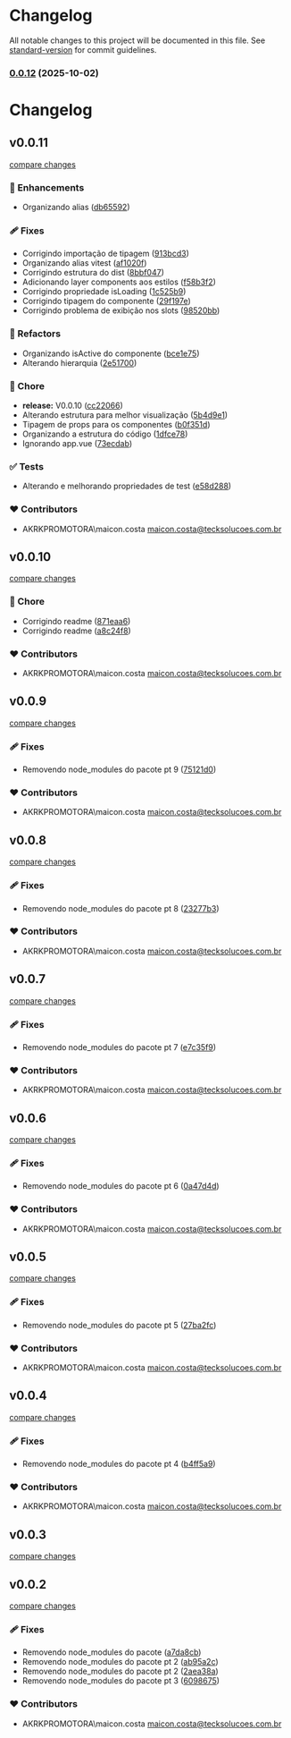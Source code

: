 # Changelog

All notable changes to this project will be documented in this file. See [standard-version](https://github.com/conventional-changelog/standard-version) for commit guidelines.

### [0.0.12](https://github.com/maicon-vieira-dx/pf-module/compare/v0.0.11...v0.0.12) (2025-10-02)

# Changelog


## v0.0.11

[compare changes](https://github.com/maicon-vieira-dx/pf-module/compare/v0.0.10...v0.0.11)

### 🚀 Enhancements

- Organizando alias ([db65592](https://github.com/maicon-vieira-dx/pf-module/commit/db65592))

### 🩹 Fixes

- Corrigindo importação de tipagem ([913bcd3](https://github.com/maicon-vieira-dx/pf-module/commit/913bcd3))
- Organizando alias vitest ([af1020f](https://github.com/maicon-vieira-dx/pf-module/commit/af1020f))
- Corrigindo estrutura do dist ([8bbf047](https://github.com/maicon-vieira-dx/pf-module/commit/8bbf047))
- Adicionando layer components aos estilos ([f58b3f2](https://github.com/maicon-vieira-dx/pf-module/commit/f58b3f2))
- Corrigindo propriedade isLoading ([1c525b9](https://github.com/maicon-vieira-dx/pf-module/commit/1c525b9))
- Corrigindo tipagem do componente ([29f197e](https://github.com/maicon-vieira-dx/pf-module/commit/29f197e))
- Corrigindo problema de exibição nos slots ([98520bb](https://github.com/maicon-vieira-dx/pf-module/commit/98520bb))

### 💅 Refactors

- Organizando isActive do componente ([bce1e75](https://github.com/maicon-vieira-dx/pf-module/commit/bce1e75))
- Alterando hierarquia ([2e51700](https://github.com/maicon-vieira-dx/pf-module/commit/2e51700))

### 🏡 Chore

- **release:** V0.0.10 ([cc22066](https://github.com/maicon-vieira-dx/pf-module/commit/cc22066))
- Alterando estrutura para melhor visualização ([5b4d9e1](https://github.com/maicon-vieira-dx/pf-module/commit/5b4d9e1))
- Tipagem de props para os componentes ([b0f351d](https://github.com/maicon-vieira-dx/pf-module/commit/b0f351d))
- Organizando a estrutura do código ([1dfce78](https://github.com/maicon-vieira-dx/pf-module/commit/1dfce78))
- Ignorando app.vue ([73ecdab](https://github.com/maicon-vieira-dx/pf-module/commit/73ecdab))

### ✅ Tests

- Alterando e melhorando propriedades de test ([e58d288](https://github.com/maicon-vieira-dx/pf-module/commit/e58d288))

### ❤️ Contributors

- AKRKPROMOTORA\maicon.costa <maicon.costa@tecksolucoes.com.br>

## v0.0.10

[compare changes](https://github.com/maicon-vieira-dx/pf-module/compare/v0.0.9...v0.0.10)

### 🏡 Chore

- Corrigindo readme ([871eaa6](https://github.com/maicon-vieira-dx/pf-module/commit/871eaa6))
- Corrigindo readme ([a8c24f8](https://github.com/maicon-vieira-dx/pf-module/commit/a8c24f8))

### ❤️ Contributors

- AKRKPROMOTORA\maicon.costa <maicon.costa@tecksolucoes.com.br>

## v0.0.9

[compare changes](https://github.com/maicon-vieira-dx/pf-module/compare/v0.0.8...v0.0.9)

### 🩹 Fixes

- Removendo node_modules do pacote pt 9 ([75121d0](https://github.com/maicon-vieira-dx/pf-module/commit/75121d0))

### ❤️ Contributors

- AKRKPROMOTORA\maicon.costa <maicon.costa@tecksolucoes.com.br>

## v0.0.8

[compare changes](https://github.com/maicon-vieira-dx/pf-module/compare/v0.0.7...v0.0.8)

### 🩹 Fixes

- Removendo node_modules do pacote pt 8 ([23277b3](https://github.com/maicon-vieira-dx/pf-module/commit/23277b3))

### ❤️ Contributors

- AKRKPROMOTORA\maicon.costa <maicon.costa@tecksolucoes.com.br>

## v0.0.7

[compare changes](https://github.com/maicon-vieira-dx/pf-module/compare/v0.0.6...v0.0.7)

### 🩹 Fixes

- Removendo node_modules do pacote pt 7 ([e7c35f9](https://github.com/maicon-vieira-dx/pf-module/commit/e7c35f9))

### ❤️ Contributors

- AKRKPROMOTORA\maicon.costa <maicon.costa@tecksolucoes.com.br>

## v0.0.6

[compare changes](https://github.com/maicon-vieira-dx/pf-module/compare/v0.0.5...v0.0.6)

### 🩹 Fixes

- Removendo node_modules do pacote pt 6 ([0a47d4d](https://github.com/maicon-vieira-dx/pf-module/commit/0a47d4d))

### ❤️ Contributors

- AKRKPROMOTORA\maicon.costa <maicon.costa@tecksolucoes.com.br>

## v0.0.5

[compare changes](https://github.com/maicon-vieira-dx/pf-module/compare/v0.0.4...v0.0.5)

### 🩹 Fixes

- Removendo node_modules do pacote pt 5 ([27ba2fc](https://github.com/maicon-vieira-dx/pf-module/commit/27ba2fc))

### ❤️ Contributors

- AKRKPROMOTORA\maicon.costa <maicon.costa@tecksolucoes.com.br>

## v0.0.4

[compare changes](https://github.com/maicon-vieira-dx/pf-module/compare/v0.0.3...v0.0.4)

### 🩹 Fixes

- Removendo node_modules do pacote pt 4 ([b4ff5a9](https://github.com/maicon-vieira-dx/pf-module/commit/b4ff5a9))

### ❤️ Contributors

- AKRKPROMOTORA\maicon.costa <maicon.costa@tecksolucoes.com.br>

## v0.0.3

[compare changes](https://github.com/maicon-vieira-dx/pf-module/compare/v0.0.2...v0.0.3)

## v0.0.2

[compare changes](https://github.com/maicon-vieira-dx/pf-module/compare/v1.2.0...v0.0.2)

### 🩹 Fixes

- Removendo node_modules do pacote ([a7da8cb](https://github.com/maicon-vieira-dx/pf-module/commit/a7da8cb))
- Removendo node_modules do pacote pt 2 ([ab95a2c](https://github.com/maicon-vieira-dx/pf-module/commit/ab95a2c))
- Removendo node_modules do pacote pt 2 ([2aea38a](https://github.com/maicon-vieira-dx/pf-module/commit/2aea38a))
- Removendo node_modules do pacote pt 3 ([6098675](https://github.com/maicon-vieira-dx/pf-module/commit/6098675))

### ❤️ Contributors

- AKRKPROMOTORA\maicon.costa <maicon.costa@tecksolucoes.com.br>

